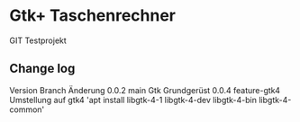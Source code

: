 # Gtk+ Taschenrechner

GIT Testprojekt

## Change log
Version Branch          Änderung
0.0.2   main            Gtk Grundgerüst
0.0.4   feature-gtk4    Umstellung auf gtk4
'apt install libgtk-4-1 libgtk-4-dev libgtk-4-bin libgtk-4-common'
